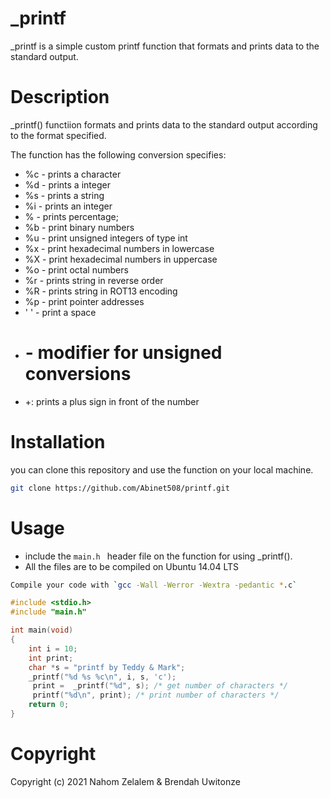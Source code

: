 # _printf

_printf is a simple custom printf function that formats and prints data to the standard output.

# Description
_printf() functiion formats and prints data to the standard output according to the format specified.

The function has the following conversion specifies:

+ %c - prints a character
+ %d - prints a  integer
+ %s - prints a string
+ %i - prints an integer
+ % - prints percentage;
+ %b - print binary numbers
+ %u - print unsigned integers of type int
+ %x - print hexadecimal numbers in lowercase
+ %X - print hexadecimal numbers in uppercase
+ %o - print octal numbers
+ %r - prints string in reverse order 
+ %R - prints string in ROT13 encoding
+ %p - print pointer addresses
+ ' ' - print a space
+ # -  modifier for unsigned conversions
+ +: prints a plus sign in front of the number


# Installation
 you can clone this repository  and use the function on your local machine.

```bash 
git clone https://github.com/Abinet508/printf.git
```

# Usage
+ include the `main.h ` header file on the function for using _printf().
+ All the files are to be compiled on Ubuntu 14.04 LTS
```bash
Compile your code with `gcc -Wall -Werror -Wextra -pedantic *.c`
```

```c
#include <stdio.h>
#include "main.h"

int main(void)
{
    int i = 10;
    int print;
    char *s = "printf by Teddy & Mark";
    _printf("%d %s %c\n", i, s, 'c');
     print =  _printf("%d", s); /* get number of characters */
     printf("%d\n", print); /* print number of characters */
    return 0;
}


```

# Copyright
Copyright (c) 2021 Nahom Zelalem & Brendah Uwitonze





